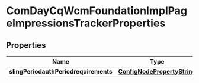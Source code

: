 
# ComDayCqWcmFoundationImplPageImpressionsTrackerProperties

## Properties
Name | Type | Description | Notes
------------ | ------------- | ------------- | -------------
**slingPeriodauthPeriodrequirements** | [**ConfigNodePropertyString**](ConfigNodePropertyString.md) |  |  [optional]



